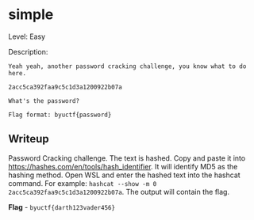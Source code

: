 # simple
Level: Easy

Description:
```
Yeah yeah, another password cracking challenge, you know what to do here.

2acc5ca392faa9c5c1d3a1200922b07a

What's the password?

Flag format: byuctf{password}
```

## Writeup
Password Cracking challenge. The text is hashed. Copy and paste it into https://hashes.com/en/tools/hash_identifier. It will identify MD5 as the hashing method. Open WSL and enter the hashed text into the hashcat command. For example: `hashcat --show -m 0 2acc5ca392faa9c5c1d3a1200922b07a`. The output will contain the flag.

**Flag** - `byuctf{darth123vader456}`
